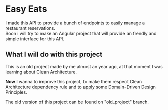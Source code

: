 # Easy Eats
I made this API to provide a bunch of endpoints to easily manage a restaurant reservations.<br/>
Soon i will try to make an Angular project that will provide an frendly and simple interface for this API.


## What I will do with this project

This is an old project made by me almost an year ago, at that moment I was learning about Clean Architecture.

**Now** I wanna to improve this project, to make them respect Clean Architecture dependency rule and to apply some Domain-Driven Design Principles.

The old version of this project can be found on "old_project" branch.

